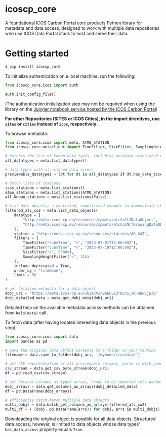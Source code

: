 # icoscp_core

A foundational ICOS Carbon Portal core products Python library for metadata and data access, designed to work with multiple data repositories who use ICOS Data Portal stack to host and serve their data.

# Getting started

```Bash
$ pip install icoscp_core
```

To initialize authentication on a local machine, run the following:

```Python
from icoscp_core.icos import auth

auth.init_config_file()
```

(The authentication initialization step may not be required when using the library on the [Jupyter notebook service hosted by the ICOS Carbon Portal](https://jupyter.icos-cp.eu/))

**For other Repositories (SITES or ICOS Cities), in the import directives, use `sites` or `cities` instead of `icos`, respectively.**

To browse metadata:

```Python
from icoscp_core.icos import meta, ATMO_STATION
from icoscp_core.metaclient import TimeFilter, SizeFilter, SamplingHeightFilter

# fetches the list of known data types, including metadata associated with them
all_datatypes = meta.list_datatypes()

# data types with structured data access
previewable_datatypes = [dt for dt in all_datatypes if dt.has_data_access]

# fetch lists of stations
icos_stations = meta.list_stations()
atmo_stations = meta.list_stations(ATMO_STATION)
all_known_stations = meta.list_stations(False)

# list data objects; a contrived, complicated example to demonstrate the possibilities
filtered_atc_co2 = meta.list_data_objects(
	datatype = [
		"http://meta.icos-cp.eu/resources/cpmeta/atcCo2L2DataObject",
		"http://meta.icos-cp.eu/resources/cpmeta/atcCo2NrtGrowingDataObject"
	],
	station = "http://meta.icos-cp.eu/resources/stations/AS_GAT",
	filters = [
		TimeFilter("submTime", ">", "2023-07-01T12:00:00Z"),
		TimeFilter("submTime", "<", "2023-07-10T12:00:00Z"),
		SizeFilter(">", 50000),
		SamplingHeightFilter("=", 216)
	],
	include_deprecated = True,
	order_by = "fileName",
	limit = 50
)

# get detailed metadata for a data object
dobj_uri = 'https://meta.icos-cp.eu/objects/BbEO5i3rDLhS_vR-eNNLjp3Q'
dobj_detailed_meta = meta.get_dobj_meta(dobj_uri)
```

Detailed help on the available metadata access methods can be obtained from `help(meta)` call.

To fetch data (after having located interesting data objects in the previous step):

```Python
from icoscp_core.icos import data
import pandas as pd

# save the original data object contents to a folder on your machine
filename = data.save_to_folder(dobj_uri, '/myhome/icosdata/')

# get CSV representation of all previewable columns, parse it with pandas
csv_stream = data.get_csv_byte_stream(dobj_uri)
df = pd.read_csv(csv_stream)

# get dataset columns as typed arrays, ready to be imported into pandas
dobj_arrays = data.get_columns_as_arrays(dobj_detailed_meta)
df = pd.DataFrame(dobj_arrays)

# efficiently batch-fetch multiple data objects
multi_dobjs = data.batch_get_columns_as_arrays(filtered_atc_co2)
multi_df = ( (dobj, pd.DataFrame(arrs)) for dobj, arrs in multi_dobjs)
```


Downloading the original object is possible for all data objects. Structured data access, however, is limited to data objects whose data types' `has_data_access` property equals `True`.
